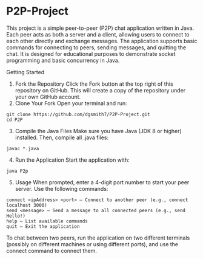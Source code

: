 # P2P-Project

This project is a simple peer-to-peer (P2P) chat application written in Java. Each peer acts as both a server and a client, allowing users to connect to each other directly and exchange messages. The application supports basic commands for connecting to peers, sending messages, and quitting the chat. It is designed for educational purposes to demonstrate socket programming and basic concurrency in Java.

Getting Started

1. Fork the Repository
   Click the Fork button at the top right of this repository on GitHub.
   This will create a copy of the repository under your own GitHub account.
2. Clone Your Fork
   Open your terminal and run:

```
git clone https://github.com/dgsmith7/P2P-Project.git
cd P2P
```

3. Compile the Java Files
   Make sure you have Java (JDK 8 or higher) installed. Then, compile all .java files:

```
javac *.java
```

4. Run the Application
   Start the application with:

```
java P2p
```

5. Usage
   When prompted, enter a 4-digit port number to start your peer server.
   Use the following commands:

```
connect <ipAddress> <port> — Connect to another peer (e.g., connect localhost 3000)
send <message> — Send a message to all connected peers (e.g., send Hello!)
help — List available commands
quit — Exit the application
```

To chat between two peers, run the application on two different terminals (possibly on different machines or using different ports), and use the connect command to connect them.
